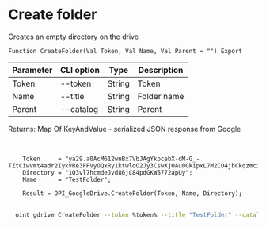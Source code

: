 ﻿---
sidebar_position: 5
---

# Create folder
 Creates an empty directory on the drive



`Function CreateFolder(Val Token, Val Name, Val Parent = "") Export`

  | Parameter | CLI option | Type | Description |
  |-|-|-|-|
  | Token | --token | String | Token |
  | Name | --title | String | Folder name |
  | Parent | --catalog | String | Parent |

  
  Returns:  Map Of KeyAndValue - serialized JSON response from Google

<br/>




```bsl title="Code example"
    Token     = "ya29.a0AcM612wnBx7VbJAgYkpcebX-dM-G_-TZtCiwVmt4adr2IykVRe3FPVyOQxRy1ktwloO2Jy3CswXjOAu0GkipxL7M2CO4jbCkqzmci2d7-...";
    Directory = "1Q3vl7hcmdeJvd86jC84pdGKW5772apUy";
    Name      = "TestFolder";

    Result = OPI_GoogleDrive.CreateFolder(Token, Name, Directory);
```



```sh title="CLI command example"
    
  oint gdrive CreateFolder --token %token% --title "TestFolder" --catalog %catalog%

```

```json title="Result"

```
